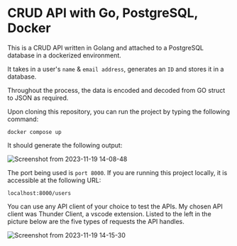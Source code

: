 # CRUD API with Go, PostgreSQL, Docker

This is a CRUD API written in Golang and attached to a PostgreSQL database 
in a dockerized environment. 

It takes in a user's `name` & `email address`, generates an `ID` and
stores it in a database.

Throughout the process, the data is encoded and decoded from GO struct
to JSON as required.

Upon cloning this repository, you can run the project by typing the
following command:
```
docker compose up
```

It should generate the following output:

![Screenshot from 2023-11-19 14-08-48](https://github.com/devbird007/GO-crud-api-with-postgres-in-docker/assets/100073682/9535ff11-ca0e-47d2-a9c2-4a253cd66915)


The port being used is `port 8000`. If you are running this project locally, it 
is accessible at the following URL:
```
localhost:8000/users
```
 You can use any API client of your choice to test the APIs. My chosen API 
 client was Thunder Client, a vscode extension. Listed to the left in the 
 picture below are the five types of requests the API handles.
 
![Screenshot from 2023-11-19 14-15-30](https://github.com/devbird007/GO-crud-api-with-postgres-in-docker/assets/100073682/f9f199f4-1e51-4e7f-b7e1-eac044019f10)
